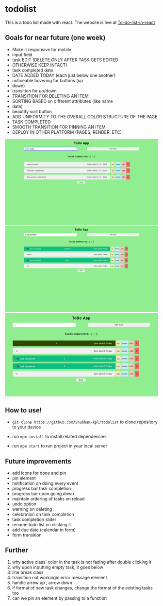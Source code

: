 # todolist

This is a todo list made with react. The website is live at <a href="https://todolist-pi-umber.vercel.app" target="_blank">To-do-list-in-react</a>

## Goals for near future (one week)

- Make it responsive for mobile
- input field
- task EDIT (DELETE ONLY AFTER TASK GETS EDITED
- OTHERWISE KEEP INTACT)
- task completed date
- DATE ADDED TODAY (each just below one another)
- noticeable hovering for buttons (up
- down)
- transition for up/down
- TRANSITION FOR DELETING AN ITEM
- SORTING BASED on different attributes (like name
- date)
- beautify sort button
- ADD UNIFORMITY TO THE OVERALL COLOR STRUCTURE OF THE PAGE
- TASK COMPLETED
- SMOOTH TRANSITION FOR PINNING AN ITEM
- DEPLOY IN OTHER PLATFORM (PAGES, RENDER, ETC)

<img src="public/images/project/1.png">
<img src="public/images/project/2.png">
<img src="public/images/project/3.png">

## How to use!

- `git clone https://github.com/Shubham-kpl/todolist` to clone repository to your device

- run `npm install` to install related dependencies

- run `npm start` to run project in your local server

## Future improvements

- add icons for done and pin
- pin element
- notification on doing every event
- progress bar task completion
- progress bar upon going down
- maintain ordering of tasks on reload
- undo option
- warning on deleting
- celebration on task completion
- task completion slider
- rename todo list on clicking it
- add due date (calendar in form)
- form transition

## Further

1. why active class' color in the task is not fading after double clicking it
2. why upon inputting empty task, it goes below
3. line break class
4. transition not workingin error message element
5. handle arrow up , arrow down
6. if format of new task changes, change the format of the existing tasks too
7. can we pin an element by passing to a function
